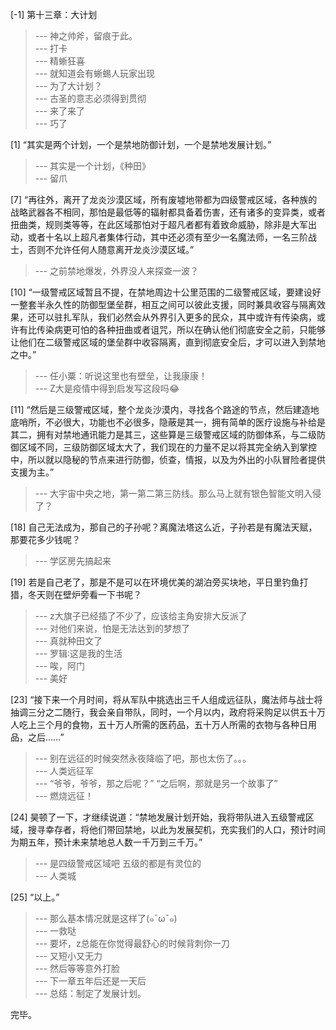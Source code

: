 
[-1] 第十三章：大计划
>--- 神之帅斧，留痕于此。<br>
>--- 打卡<br>
>--- 精蜥狂喜<br>
>--- 就知道会有蜥蜴人玩家出现<br>
>--- 为了大计划？<br>
>--- 古圣的意志必须得到贯彻<br>
>--- 来了来了<br>
>--- 巧了<br>

[1] “其实是两个计划，一个是禁地防御计划，一个是禁地发展计划。”
>--- 其实是一个计划，《种田》<br>
>--- 留爪<br>

[7] “再往外，离开了龙炎沙漠区域，所有废墟地带都为四级警戒区域，各种族的战略武器各不相同，那怕是最低等的辐射都具备着伤害，还有诸多的变异类，或者扭曲类，规则类等等，在此区域那怕对于超凡者都有着致命威胁，除非是大军出动，或者十名以上超凡者集体行动，其中还必须有至少一名魔法师，一名三阶战士，否则不允许任何人随意离开龙炎沙漠区域。”
>--- 之前禁地爆发，外界没人来探查一波？<br>

[10] “一级警戒区域暂且不提，在禁地周边十公里范围的二级警戒区域，要建设好一整套半永久性的防御型堡垒群，相互之间可以彼此支援，同时兼具收容与隔离效果，还可以驻扎军队，我们必然会从外界引入更多的民众，其中或许有传染病，或许有比传染病更可怕的各种扭曲或者诅咒，所以在确认他们彻底安全之前，只能够让他们在二级警戒区域的堡垒群中收容隔离，直到彻底安全后，才可以进入到禁地之中。”
>--- 任小粟：听说这里也有壁垒，让我康康！<br>
>--- Z大是疫情中得到启发写这段吗😂<br>

[11] “然后是三级警戒区域，整个龙炎沙漠内，寻找各个路途的节点，然后建造地底哨所，不必很大，功能也不必很多，隐蔽是其一，拥有简单的医疗设施与补给是其二，拥有对禁地通讯能力是其三，这些算是三级警戒区域的防御体系，与二级防御区域不同，三级防御区域太大了，我们现在的力量不足以将其完全纳入到掌控中，所以就以隐秘的节点来进行防御，侦查，情报，以及为外出的小队冒险者提供支援为主。”
>--- 大宇宙中央之地，第一第二第三防线。那么马上就有银色智能文明入侵了？<br>

[18] 自己无法成为，那自己的子孙呢？离魔法塔这么近，子孙若是有魔法天赋，那要花多少钱呢？
>--- 学区房先搞起来<br>

[19] 若是自己老了，那是不是可以在环境优美的湖泊旁买块地，平日里钓鱼打猎，冬天则在壁炉旁看一下书呢？
>--- z大旗子已经插了不少了，应该给主角安排大反派了<br>
>--- 对他们来说，怕是无法达到的梦想了<br>
>--- 真就种田文了<br>
>--- 罗辑∶这是我的生活<br>
>--- 唉，阿门<br>
>--- 美好<br>

[23] “接下来一个月时间，将从军队中挑选出三千人组成远征队，魔法师与战士将抽调三分之二随行，我会亲自带队，同时，一个月以内，政府将采购足以供五十万人吃上三个月的食物，五十万人所需的医药品，五十万人所需的衣物与各种日用品，之后……”
>--- 别在远征的时候突然永夜降临了吧，那也太伤了。。。<br>
>--- 人类远征军<br>
>--- “爷爷，爷爷，那之后呢？”
“之后啊，那就是另一个故事了”<br>
>--- 燃烧远征！<br>

[24] 昊顿了一下，才继续说道：“禁地发展计划开始，我将带队进入五级警戒区域，搜寻幸存者，将他们带回禁地，以此为发展契机，充实我们的人口，预计时间为期五年，预计未来禁地总人数一千万到三千万。”
>--- 是四级警戒区域吧  五级的都是有灵位的<br>
>--- 人类城<br>

[25] “以上。”
>--- 那么基本情况就是这样了(๑¯ω¯๑)<br>
>--- 一救哒<br>
>--- 要坏，z总能在你觉得最舒心的时候背刺你一刀<br>
>--- 又短小又无力<br>
>--- 然后等等意外打脸<br>
>--- 下一章五年后还是一天后<br>
>--- 总结：制定了发展计划。

完毕。<br>
